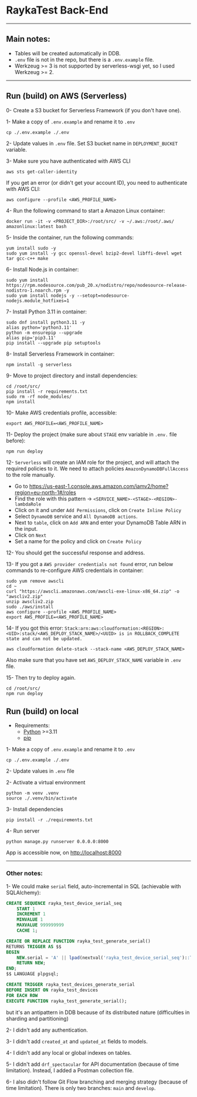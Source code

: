 # RaykaTest Back-End

----

## Main notes:

- Tables will be created automatically in DDB.
- `.env` file is not in the repo, but there is a `.env.example` file.
- Werkzeug >= 3 is not supported by serverless-wsgi yet, so I used Werkzeug >= 2.
----

## Run (build) on AWS (Serverless)

0- Create a S3 bucket for Serverless Framework (if you don't have one).

1- Make a copy of `.env.example` and rename it to `.env`
```shell
cp ./.env.example ./.env
```

2- Update values in `.env` file. Set S3 bucket name in `DEPLOYMENT_BUCKET` variable.

3- Make sure you have authenticated with AWS CLI
```shell
aws sts get-caller-identity
```
If you get an error (or didn't get your account ID), you need to authenticate with AWS CLI:
```shell
aws configure --profile <AWS_PROFILE_NAME>
```

4- Run the following command to start a Amazon Linux container:
```shell
docker run -it -v <PROJECT_DIR>:/root/src/ -v ~/.aws:/root/.aws/ amazonlinux:latest bash
```

5- Inside the container, run the following commands:
```shell
yum install sudo -y
sudo yum install -y gcc openssl-devel bzip2-devel libffi-devel wget tar gcc-c++ make
```

6- Install Node.js in container:
```shell
sudo yum install https://rpm.nodesource.com/pub_20.x/nodistro/repo/nodesource-release-nodistro-1.noarch.rpm -y
sudo yum install nodejs -y --setopt=nodesource-nodejs.module_hotfixes=1
```

7- Install Python 3.11 in container:
```shell
sudo dnf install python3.11 -y
alias python='python3.11'
python -m ensurepip --upgrade
alias pip='pip3.11'
pip install --upgrade pip setuptools
```

8- Install Serverless Framework in container:
```shell
npm install -g serverless
```

9- Move to project directory and install dependencies:
```shell
cd /root/src/
pip install -r requirements.txt
sudo rm -rf node_modules/
npm install
```

10- Make AWS credentials profile, accessible:
```shell
export AWS_PROFILE=<AWS_PROFILE_NAME>
```

11- Deploy the project (make sure about `STAGE` env variable in `.env.` file before):
```shell
npm run deploy
```

12- `Serverless` will create an IAM role for the project, and will attach the required policies to it.
We need to attach policies `AmazonDynamoDBFullAccess` to the role manually.
- Go to https://us-east-1.console.aws.amazon.com/iamv2/home?region=eu-north-1#/roles
- Find the role with this pattern -> `<SERVICE_NAME>-<STAGE>-<REGION>-lambdaRole`
- Click on it and under `Add Permissions`, click on `Create Inline Policy`
- Select `DynamoDB` service and `All DynamoDB actions`.
- Next to `table`, click on `Add ARN` and enter your DynamoDB Table ARN in the input.
- Click on `Next`
- Set a name for the policy and click on `Create Policy`

12- You should get the successful response and address.

13- If you got a `AWS provider credentials not found` error, run below commands to re-configure AWS credentials in container:
```shell
sudo yum remove awscli
cd ~
curl "https://awscli.amazonaws.com/awscli-exe-linux-x86_64.zip" -o "awscliv2.zip"
unzip awscliv2.zip
sudo ./aws/install
aws configure --profile <AWS_PROFILE_NAME>
export AWS_PROFILE=<AWS_PROFILE_NAME>
```

14- If you got this error: `Stack:arn:aws:cloudformation:<REGION>:<UID>:stack/<AWS_DEPLOY_STACK_NAME>/<UUID> is in ROLLBACK_COMPLETE state and can not be updated.`
```shell
aws cloudformation delete-stack --stack-name <AWS_DEPLOY_STACK_NAME>
```
Also make sure that you have set `AWS_DEPLOY_STACK_NAME` variable in `.env` file.

15- Then try to deploy again.
```shell
cd /root/src/
npm run deploy
```

## Run (build) on local

- Requirements:
  - [Python](https://www.python.org/downloads/) >=3.11
  - [pip](https://pip.pypa.io/en/stable/cli/pip_install/)

1- Make a copy of `.env.example` and rename it to `.env`
```shell
cp ./.env.example ./.env
```

2- Update values in `.env` file

2- Activate a virtual environment
```shell
python -m venv .venv
source ./.venv/bin/activate
```

3- Install dependencies
```shell
pip install -r ./requirements.txt
```

4- Run server
```shell
python manage.py runserver 0.0.0.0:8000
```

App is accessible now, on [http://localhost:8000](http://localhost:8000)

---

### Other notes:

1- We could make `serial` field, auto-incremental in SQL (achievable with SQLAlchemy):
```sql
CREATE SEQUENCE rayka_test_device_serial_seq
    START 1
    INCREMENT 1
    MINVALUE 1
    MAXVALUE 999999999
    CACHE 1;

CREATE OR REPLACE FUNCTION rayka_test_generate_serial()
RETURNS TRIGGER AS $$
BEGIN
    NEW.serial = 'A' || lpad(nextval('rayka_test_device_serial_seq')::TEXT, 9, '0');
    RETURN NEW;
END;
$$ LANGUAGE plpgsql;

CREATE TRIGGER rayka_test_devices_generate_serial
BEFORE INSERT ON rayka_test_devices
FOR EACH ROW
EXECUTE FUNCTION rayka_test_generate_serial();
```
but it's an antipattern in DDB because of its distributed nature (difficulties in sharding and partitioning)

2- I didn't add any authentication.

3- I didn't add `created_at` and `updated_at` fields to models.

4- I didn't add any local or global indexes on tables.

5- I didn't add `drf_spectacular` for API documentation (because of time limitation).
Instead, I added a Postman collection file.

6- I also didn't follow Git Flow branching and merging strategy (because of time limitation).
There is only two branches: `main` and `develop`.
